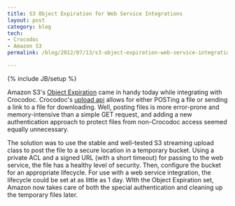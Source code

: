 ```yaml
---
title: S3 Object Expiration for Web Service Integrations
layout: post
category: blog
tech:
- Crocodoc
- Amazon S3
permalink: /blog/2012/07/13/s3-object-expiration-web-service-integrations

---
```

{% include JB/setup %}
<div id="node-160" class="node node-blog node-promoted">
  <div class="content clearfix">
    <div class="field field-name-body field-type-text-with-summary field-label-hidden"><div class="field-items"><div class="field-item even"><p>Amazon S3's <a href="http://docs.amazonwebservices.com/AmazonS3/latest/dev/ObjectExpiration.html">Object Expiration</a> came in handy today while integrating with Crocodoc. Crocodoc's <a href="https://crocodoc.com/docs/api/#doc-upload">upload api</a> allows for either POSTing a file or sending a link to a file for downloading. Well, posting files is more error-prone and memory-intensive than a simple GET request, and adding a new authentication approach to protect files from non-Crocodoc access seemed equally unnecessary.</p>
<p>The solution was to use the stable and well-tested S3 streaming upload class to post the file to a secure location in a temporary bucket. Using a private ACL and a signed URL (with a short timeout) for passing to the web service, the file has a healthy level of security. Then, configure the bucket for an appropriate lifecycle. For use with a web service integration, the lifecycle could be set at as little as 1 day. WIth the Object Expiration set, Amazon now takes care of both the special authentication and cleaning up the temporary files later.</p>
</div></div></div>  </div>
</div>
